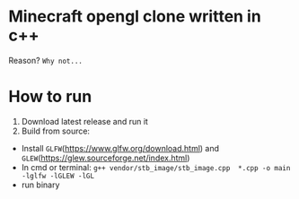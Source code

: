 # Minecraft opengl clone written in c++
Reason? `Why not...`

# How to run
1. Download latest release and run it
2. Build from source:
 - Install `GLFW`(https://www.glfw.org/download.html) and `GLEW`(https://glew.sourceforge.net/index.html) 
 - In cmd or terminal: `g++ vendor/stb_image/stb_image.cpp  *.cpp -o main -lglfw -lGLEW -lGL`
 - run binary
